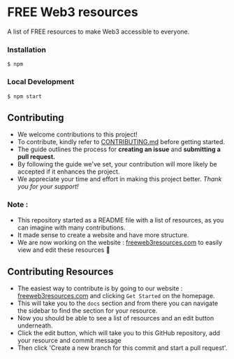 # FREE Web3 resources

A list of FREE resources to make Web3 accessible to everyone.

### Installation

```
$ npm
```

### Local Development

```
$ npm start
```


## Contributing
+ We welcome contributions to this project! 
+ To contribute, kindly refer to [CONTRIBUTING.md](https://github.com/FrancescoXX/free-Web3-resources/blob/main/CONTRIBUTING.md) before getting started.
+ The guide outlines the process for **creating an issue** and **submitting a pull request.**
+ By following the guide we've set, your contribution will more likely be accepted if it enhances the project. 
+ We appreciate your time and effort in making this project better. *Thank you for your support!*

### Note :
+ This repository started as a README file with a list of resources, as you can imagine with many contributions.
+ It made sense to create a website and have more structure.
+ We are now working on the website : [freeweb3resources.com](https://www.freeweb3resources.com/) to easily view and edit these resources 🔗 


## Contributing Resources
+ The easiest way to contribute is by going to our website : [freeweb3resources.com](https://www.freeweb3resources.com/) and clicking `Get Started` on the homepage. 
+ This will take you to the `docs` section and from there you can navigate the sidebar to find the section for your resource.
+ Now you should be able to see a list of resources and an edit button underneath. 
+ Click the edit button, which will take you to this GitHub repository, add your resource and commit message  
+ Then click 'Create a new branch for this commit and start a pull request'.
